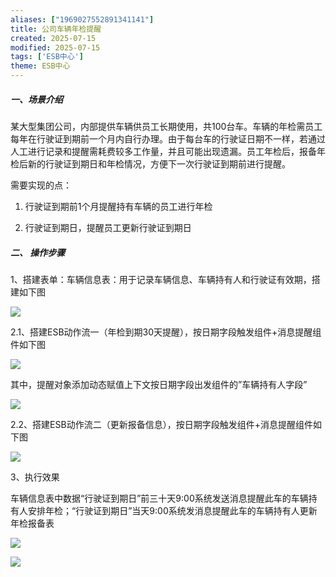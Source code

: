 ```yaml
---
aliases: ["1969027552891341141"]
title: 公司车辆年检提醒
created: 2025-07-15
modified: 2025-07-15
tags: ['ESB中心']
theme: ESB中心
---
```


##### **一、场景介绍**

某大型集团公司，内部提供车辆供员工长期使用，共100台车。车辆的年检需员工每年在行驶证到期前一个月内自行办理。由于每台车的行驶证日期不一样，若通过人工进行记录和提醒需耗费较多工作量，并且可能出现遗漏。员工年检后，报备年检后新的行驶证到期日和年检情况，方便下一次行驶证到期前进行提醒。

需要实现的点：

1. 行驶证到期前1个月提醒持有车辆的员工进行年检

2. 行驶证到期日，提醒员工更新行驶证到期日

##### **二、 操作步骤**

1、搭建表单：车辆信息表：用于记录车辆信息、车辆持有人和行驶证有效期，搭建如下图

![](dae195cf5cf0369597b1850ac28fe73a.jpg)

2.1、搭建ESB动作流一（年检到期30天提醒），按日期字段触发组件+消息提醒组件如下图

![](dca3bde1d84a4d847ca1457654eb72ad.jpg)

其中，提醒对象添加动态赋值上下文按日期字段出发组件的”车辆持有人字段”

![](2e3c0a565f3a0bb4ff57ca02aefb5e0c.jpg)

2.2、搭建ESB动作流二（更新报备信息），按日期字段触发组件+消息提醒组件如下图

![](78a5989ec99f1199813caf12f4a2eb73.jpg)

3、执行效果

车辆信息表中数据“行驶证到期日”前三十天9:00系统发送消息提醒此车的车辆持有人安排年检；“行驶证到期日”当天9:00系统发消息提醒此车的车辆持有人更新年检报备表

![](238313fe008be65053c5c9f5a66aaddf.jpg)

![](b7eb434f363bb2f1a53458c462dcee68.jpg)